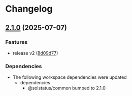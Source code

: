 # Changelog

## [2.1.0](https://github.com/IIXINGCHEN/uptime-monitor/compare/@solstatus/api@v2.0.0...@solstatus/api@v2.1.0) (2025-07-07)


### Features

* release v2 ([8d09d77](https://github.com/IIXINGCHEN/uptime-monitor/commit/8d09d77f92ceec9bd7cba2e9fb4a514a406b588d))


### Dependencies

* The following workspace dependencies were updated
  * dependencies
    * @solstatus/common bumped to 2.1.0
